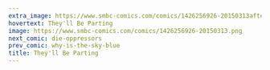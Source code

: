 ```yaml
---
extra_image: https://www.smbc-comics.com/comics/1426256926-20150313after.png
hovertext: They'll Be Parting
image: https://www.smbc-comics.com/comics/1426256926-20150313.png
next_comic: die-oppressors
prev_comic: why-is-the-sky-blue
title: They'll Be Parting
---
```


